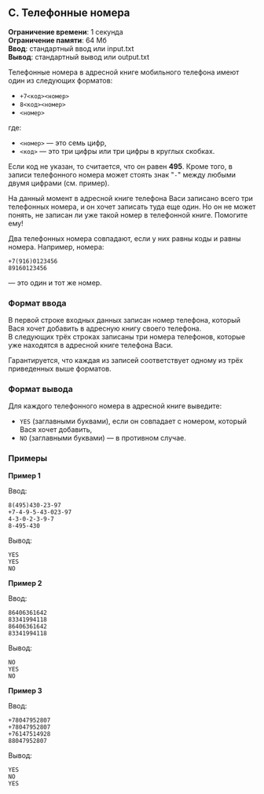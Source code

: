 ## C. Телефонные номера

**Ограничение времени**: 1 секунда  
**Ограничение памяти**: 64 Мб  
**Ввод**: стандартный ввод или input.txt  
**Вывод**: стандартный вывод или output.txt  

Телефонные номера в адресной книге мобильного телефона имеют один из следующих форматов:

- `+7<код><номер>`
- `8<код><номер>`
- `<номер>`

где:

- `<номер>` — это семь цифр,
- `<код>` — это три цифры или три цифры в круглых скобках.  

Если код не указан, то считается, что он равен **495**. Кроме того, в записи телефонного номера может стоять знак "`-`" между любыми двумя цифрами (см. пример).

На данный момент в адресной книге телефона Васи записано всего три телефонных номера, и он хочет записать туда еще один. Но он не может понять, не записан ли уже такой номер в телефонной книге. Помогите ему!

Два телефонных номера совпадают, если у них равны коды и равны номера. Например, номера:

```
+7(916)0123456
89160123456
```

— это один и тот же номер.

### Формат ввода

В первой строке входных данных записан номер телефона, который Вася хочет добавить в адресную книгу своего телефона.  
В следующих трёх строках записаны три номера телефонов, которые уже находятся в адресной книге телефона Васи.  

Гарантируется, что каждая из записей соответствует одному из трёх приведенных выше форматов.

### Формат вывода

Для каждого телефонного номера в адресной книге выведите:

- `YES` (заглавными буквами), если он совпадает с номером, который Вася хочет добавить,
- `NO` (заглавными буквами) — в противном случае.

### Примеры

**Пример 1**

Ввод:
```
8(495)430-23-97
+7-4-9-5-43-023-97
4-3-0-2-3-9-7
8-495-430
```

Вывод:
```
YES
YES
NO
```

**Пример 2**

Ввод:
```
86406361642
83341994118
86406361642
83341994118
```

Вывод:
```
NO
YES
NO
```

**Пример 3**

Ввод:
```
+78047952807
+78047952807
+76147514928
88047952807
```

Вывод:
```
YES
NO
YES
```